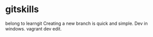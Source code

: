 # gitskills
belong to learngit
Creating a new branch is quick and simple.
Dev in windows.
vagrant dev edit.
